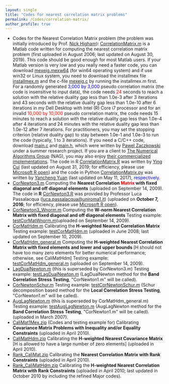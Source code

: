 ```yaml
---
layout: single
title: "Codes for nearest correlation matrix problems"
permalink: /Codes/correlation-matrix/
author_profile: true
---
```


- Codes for the Nearest Correlation Matrix problem (the problem was initially introduced by Prof. [Nick Higham](https://www.maths.manchester.ac.uk/~higham/)):  <a href="../files/CorrelationMatrix.m" download>CorrelationMatrix.m</a> is a Matlab code written for computing the nearest correlation matrix problem (first uploaded in August 2006; last updated on August 30, 2019). This code should be good enough for most Matlab users.  If your Matlab version is very low and you really need a faster code, you can download <a href="../files/mexeig.mexw64" download>mexeig.mexw64</a> (for win64 operating system) and if use win32 or Linux system, you need to download the installmex file <a href="../files/installmex.m" download>installmex.m</a> and the c-file <a href="../files/mexeig.c" download>mexeig.c</a> by running the installmex.m first. For a randomly generated  <span style="color:blue">3,000 by 3,000</span> pseudo correlation matrix (the code is insensitive to input data), the code needs <span style="color:red">24</span> seconds to reach a solution with the relative duality gap less than 1.0e-3 after 3 iterations and 43 seconds  with the relative duality gap less than 1.0e-10 after 6 iterations in my Dell Desktop with Intel (R) Core i7 processor and for an invalid <span style="color:red">10,000 by 10,000</span> pseudo correlation matrix, the code needs 15 minutes to reach a solution with the relative duality gap less than 1.0e-4 after 4 iterations and 24 minutes with the relative duality gap less than 1.0e-12 after 7 iterations. For practitioners, you may set the stopping criterion (relative duality gap) to stay between 1.0e-1 and 1.0e-3 to run the code (typically, 1 to 3 iterations). If you need a C/C++ code, download <a href="../files/main.c" download>main.c</a> and <a href="../files/main.h" download>main.h</a>, which were written by [Pawel Zaczkowski](https://www.linkedin.com/in/pawel-zaczkowski-13a6a233/?originalSubdomain=uk) under a summer research project. If you are a client to [The Numerical Algorithms Group](https://nag.com/) (NAG), you may also enjoy [their commercialized implementations](https://nag.com/IndustryArticles/Nearest_Correlation_Matrix.pdf). The code in R <a href="../files/CorrelationMatrix.R" download>CorrelationMatrix.R</a> was written by [Ying Cui](https://sites.google.com/site/optyingcui/) (last updated on August 31, 2019; for efficiency, please use [Microsoft R open](https://mran.microsoft.com/open)) and the code in Python <a href="../files/CorrelationMatrix.py" download>CorrelationMatrix.py</a> was written by [Yancheng Yuan](https://www.polyu.edu.hk/ama/people/academic-staff/dr-yuan-yancheng/?sc_lang=en) (last updated on May 11, 2017), <span style="color:blue">respectively.</span>
-  <a href="../files/CorNewton3.m" download>CorNewton3.m</a> Computing the **Nearest Correlation <span style="color:red">Matrix</span> with fixed diagonal and off diagonal elements** (uploaded on September 14, 2009). The code in **R** <a href="../files/CorNewton3.R" download>CorNewton3.R</a> was provided by Professor Luca Passalacqua ([luca.passalacqua@uniroma1.it](mailto:luca.passalacqua@uniroma1.it)) (uploaded on **October 7, 2016**; for efficiency, please use [Microsoft R open](https://mran.microsoft.com/open)).
- <a href="../files/CorNewton3_Wnorm.m" download>CorNewton3_Wnorm.m</a> Computing the **W-norm Nearest Correlation Matrix with fixed diagonal and off diagonal elements** Testing example: <a href="../files/testCorMatWnorm.m" download>testCorMatWnorm.m</a>(uploaded on September 14, 2009).
- <a href="../files/CorMatHdm.m" download>CorMatHdm.m</a> Calibrating the **H-weighted Nearest Correlation Matrix** Testing example: <a href="../files/testCorMatHdm.m" download>testCorMatHdm.m</a> (uploaded in June 2008; last updated on September 10, 2009).
- <a href="../files/CorMatHdm_general.m" download>CorMatHdm_general.m</a> Computing the **H-weighted Nearest Correlation Matrix with fixed elements and lower and upper bounds** [H should not have too many zero elements for better numerical performance; otherwise, see CaliMatHdm] Testing example:  <a href="../files/testCorMatHdm_general.m" download>testCorMatHdm_general.m</a> (uploaded on September 14, 2009).
-  <a href="../files/LagDualNewton.m" download>LagDualNewton.m</a> (this is superseded by CorNewton3.m) Testing example: <a href="../files/testLagDualNewton.m" download>testLagDualNewton.m</a> (LagDualNewton method for the **Band Correlation Stress Testing**, "CorNewton1.m" will be called). 
- <a href="../files/CorNewtonSchur.m" download>CorNewtonSchur.m</a> Testing example: <a href="../files/testCorNewtonSchur.m" download>testCorNewtonSchur.m</a> (Schur decomposition based method for the **Local Correlation Stress Testing**, "CorNewton1.m" will be called).
- <a href="../files/AugLagNewton.m" download>AugLagNewton.m</a> (this is superseded by CorMatHdm_general.m) Testing example: <a href="../files/testAugLagNewton.m" download>testAugLagNewton.m</a> (AugLagNewton method for the **Band Correlation Stress Testing**, "CorNewton1.m" will be called). (uploaded in March 2007).
- <a href="../files/CaliMat1Mex.zip" download>CaliMat1Mex.zip</a> (Codes and testing example for) Calibrating **Covariance Matrix Problems with Inequality and/or Equality Constraints** (uploaded in April 2010).
- <a href="../files/CaliMatHdm.zip" download>CaliMatHdm.zip</a> Calibrating the **H-weighted Nearest Covariance Matrix** [H is allowed to have a large number of zero elements] (uploaded in April 2010).
- <a href="../files/Rank_CaliMat.zip" download>Rank_CaliMat.zip</a> Calibrating the **Nearest Correlation Matrix with Rank Constraints** (uploaded in April 2010).
- <a href="../files/Rank_CaliMatHdm.zip" download>Rank_CaliMatHdm.zip</a> Calibrating the **H-weighted Nearest Correlation Matrix with Rank Constraints** (uploaded in April 2010; last updated in October 2010 by including the refined Major codes).